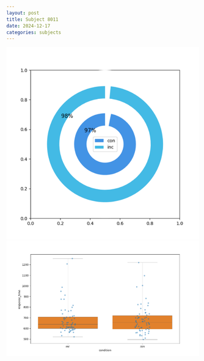 ```yaml
---
layout: post
title: Subject 8011
date: 2024-12-17
categories: subjects
---
```


![](data/8011/run-6/8011_accuracy_by_condition.png)
![](data/8011/run-6/8011_rt.png)
